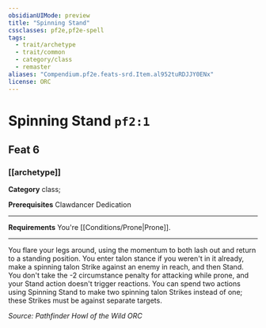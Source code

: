 ```yaml
---
obsidianUIMode: preview
title: "Spinning Stand"
cssclasses: pf2e,pf2e-spell
tags:
  - trait/archetype
  - trait/common
  - category/class
  - remaster
aliases: "Compendium.pf2e.feats-srd.Item.al952tuRDJJY0ENx"
license: ORC
---
```

# Spinning Stand `pf2:1`
## Feat 6
### [[archetype]]

**Category** class; 



**Prerequisites** Clawdancer Dedication
* * *
**Requirements** You're [[Conditions/Prone|Prone]].

* * *

You flare your legs around, using the momentum to both lash out and return to a standing position. You enter talon stance if you weren't in it already, make a spinning talon Strike against an enemy in reach, and then Stand. You don't take the -2 circumstance penalty for attacking while prone, and your Stand action doesn't trigger reactions. You can spend two actions using Spinning Stand to make two spinning talon Strikes instead of one; these Strikes must be against separate targets.

*Source: Pathfinder Howl of the Wild*
*ORC*